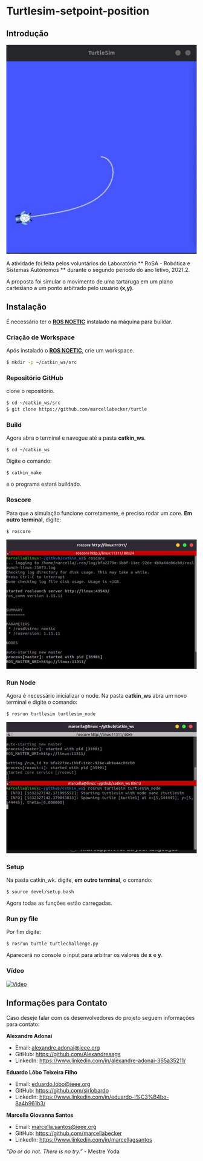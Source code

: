 
# Turtlesim-setpoint-position

## Introdução
![banner](/pictures/1.jpg)

A atividade foi feita pelos voluntários do Laboratório ** RoSA - Robótica e Sistemas Autônomos ** durante o segundo período do ano letivo, 2021.2.

A proposta foi simular o movimento de uma tartaruga em um plano cartesiano a um ponto arbitrado pelo usuário **(x,y)**.


## Instalação
É necessário ter o **[ROS NOETIC](http://wiki.ros.org/noetic/Installation)** instalado na máquina para buildar.


### Criação de Workspace
Após instalado o **[ROS NOETIC](http://wiki.ros.org/noetic/Installation)**, crie um workspace.

```bash
$ mkdir -p ~/catkin_ws/src
```

### Repositório GitHub

clone o repositório.

```bash
$ cd ~/catkin_ws/src
$ git clone https://github.com/marcellabecker/turtle
``` 

### Build
Agora abra o terminal e navegue até a pasta **catkin_ws**.
```
$ cd ~/catkin_ws
``` 
Digite o comando: 
```
$ catkin_make
``` 
e o programa estará buildado.

### Roscore

Para que a simulação funcione corretamente, é preciso rodar um core.
**Em outro terminal**, digite:
```
$ roscore
``` 

![banner](/pictures/2.jpg)

### Run Node
Agora é necessário inicializar o node. Na pasta **catkin_ws** abra um novo terminal e digite o comando:

```
$ rosrun turtlesim turtlesim_node
``` 
![banner](/pictures/3.jpg)

### Setup
Na pasta catkin_wk. digite, **em outro terminal**, o comando:
```
$ source devel/setup.bash
``` 
Agora todas as funções estão carregadas.

### Run py file
Por fim digite:
```
$ rosrun turtle turtlechallenge.py
``` 
Aparecerá no console o input para arbitrar os valores de **x** e **y**.

### Vídeo

[![Video](resources/print.png)](https://youtu.be/NNkwSgDScuY)

## Informações para Contato
Caso deseje falar com os desenvolvedores do projeto seguem informações para contato:

**Alexandre Adonai**
- Email: alexandre.adonai@ieee.org
- GitHub: https://github.com/Alexandreaags
- LinkedIn: https://www.linkedin.com/in/alexandre-adonai-365a35211/

**Eduardo Lôbo Teixeira Filho**
- Email: eduardo.lobo@ieee.org
- GitHub: https://github.com/sirlobardo
- LinkedIn: https://www.linkedin.com/in/eduardo-l%C3%B4bo-8a4b961b3/

**Marcella Giovanna Santos**
- Email: marcella.santos@ieee.org
- GitHub: https://github.com/marcellabecker
- LinkedIn: https://www.linkedin.com/in/marcellagsantos

*“Do or do not. There is no try.”* - Mestre Yoda
